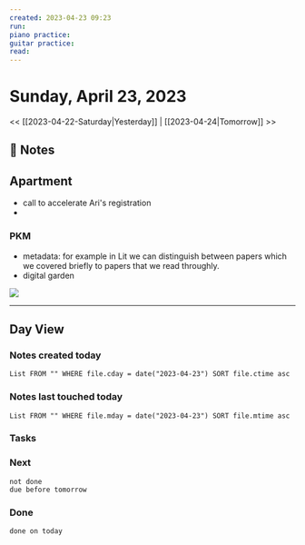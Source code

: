 ```yaml
---
created: 2023-04-23 09:23
run: 
piano practice: 
guitar practice: 
read: 
---
```


# Sunday, April 23, 2023

<< [[2023-04-22-Saturday|Yesterday]] | [[2023-04-24|Tomorrow]] >>


## 📝 Notes

## Apartment
- call to accelerate Ari's registration
- 

### PKM
- metadata: for example in Lit we can distinguish between papers which we covered briefly to papers that we read throughly.
- digital garden


![](https://i.imgur.com/bnUIg8T.png)


---
## Day View
### Notes created today
```dataview
List FROM "" WHERE file.cday = date("2023-04-23") SORT file.ctime asc
```
### Notes last touched today
```dataview
List FROM "" WHERE file.mday = date("2023-04-23") SORT file.mtime asc
```

### Tasks

### Next

```tasks
not done 
due before tomorrow
```

### Done

```tasks
done on today
```
